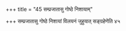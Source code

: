 +++
title = "45 सम्प्रजातासु गोष्ठे निशायाम्"

+++
सम्प्रजातासु गोष्ठे निशायां विलयनं जुहुयात् सङ्ग्रहेणेति ४५